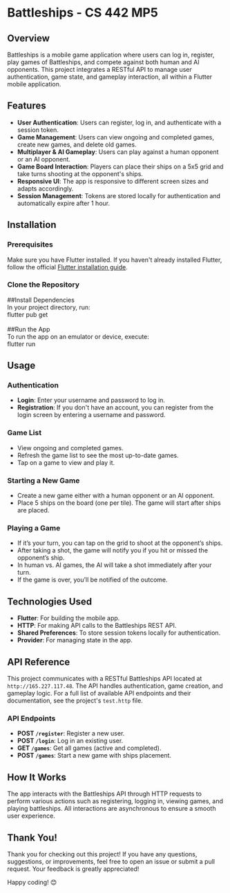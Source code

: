 # Battleships - CS 442 MP5

## Overview
Battleships is a mobile game application where users can log in, register, play games of Battleships, and compete against both human and AI opponents. This project integrates a RESTful API to manage user authentication, game state, and gameplay interaction, all within a Flutter mobile application.

## Features
- **User Authentication**: Users can register, log in, and authenticate with a session token.
- **Game Management**: Users can view ongoing and completed games, create new games, and delete old games.
- **Multiplayer & AI Gameplay**: Users can play against a human opponent or an AI opponent.
- **Game Board Interaction**: Players can place their ships on a 5x5 grid and take turns shooting at the opponent's ships.
- **Responsive UI**: The app is responsive to different screen sizes and adapts accordingly.
- **Session Management**: Tokens are stored locally for authentication and automatically expire after 1 hour.

## Installation

### Prerequisites
Make sure you have Flutter installed. If you haven't already installed Flutter, follow the official [Flutter installation guide](https://flutter.dev/docs/get-started/install).

### Clone the Repository </br>
##Install Dependencies </br>
In your project directory, run: </br>
flutter pub get </br>
</br>
##Run the App </br>
To run the app on an emulator or device, execute: </br>
flutter run </br>

## Usage

### Authentication
- **Login**: Enter your username and password to log in.
- **Registration**: If you don't have an account, you can register from the login screen by entering a username and password.

### Game List
- View ongoing and completed games.
- Refresh the game list to see the most up-to-date games.
- Tap on a game to view and play it.

### Starting a New Game
- Create a new game either with a human opponent or an AI opponent.
- Place 5 ships on the board (one per tile). The game will start after ships are placed.

### Playing a Game
- If it’s your turn, you can tap on the grid to shoot at the opponent’s ships.
- After taking a shot, the game will notify you if you hit or missed the opponent’s ship.
- In human vs. AI games, the AI will take a shot immediately after your turn.
- If the game is over, you’ll be notified of the outcome.

## Technologies Used
- **Flutter**: For building the mobile app.
- **HTTP**: For making API calls to the Battleships REST API.
- **Shared Preferences**: To store session tokens locally for authentication.
- **Provider**: For managing state in the app.

## API Reference
This project communicates with a RESTful Battleships API located at `http://165.227.117.48`. The API handles authentication, game creation, and gameplay logic. For a full list of available API endpoints and their documentation, see the project's `test.http` file.

### API Endpoints
- **POST `/register`**: Register a new user.
- **POST `/login`**: Log in an existing user.
- **GET `/games`**: Get all games (active and completed).
- **POST `/games`**: Start a new game with ships placement.

## How It Works
The app interacts with the Battleships API through HTTP requests to perform various actions such as registering, logging in, viewing games, and playing battleships. All interactions are asynchronous to ensure a smooth user experience.

## Thank You!

Thank you for checking out this project! If you have any questions, suggestions, or improvements, feel free to open an issue or submit a pull request. Your feedback is greatly appreciated!

Happy coding! 😊

